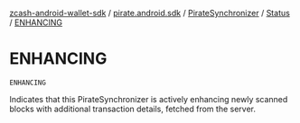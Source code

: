 [zcash-android-wallet-sdk](../../../index.md) / [pirate.android.sdk](../../index.md) / [PirateSynchronizer](../index.md) / [Status](index.md) / [ENHANCING](./-e-n-h-a-n-c-i-n-g.md)

# ENHANCING

`ENHANCING`

Indicates that this PirateSynchronizer is actively enhancing newly scanned blocks with
additional transaction details, fetched from the server.

